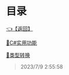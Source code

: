 # 目录  


[👈【返回】](/--目录--/C#高级)  


[📜C#实用功能](/C#高级/C#基础/C#实用功能)  

[📜类型转换](/C#高级/C#基础/类型转换)  







> 2023/7/9 2:55:58
